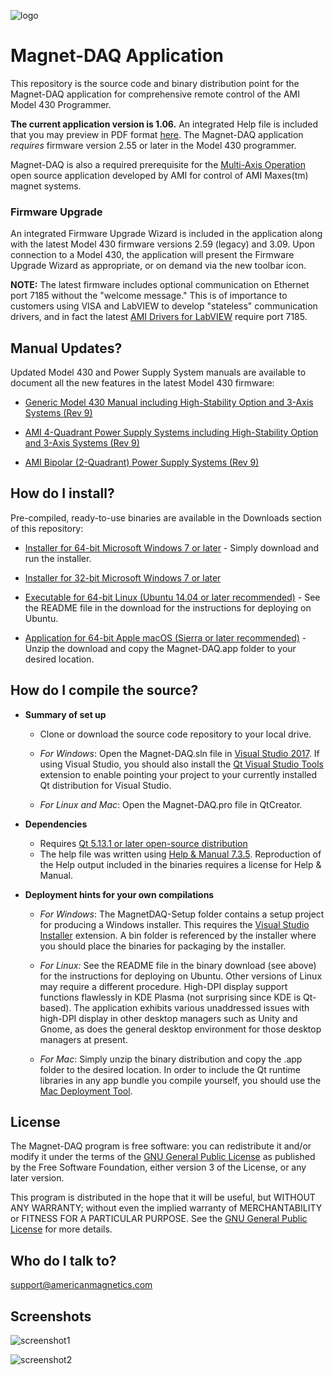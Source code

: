 [logo]:http://www.americanmagnetics.com/images/header_r2_c1.jpg "AMI Logo"![logo](http://www.americanmagnetics.com/images/header_r2_c1.jpg)# Magnet-DAQ Application #This repository is the source code and binary distribution point for the Magnet-DAQ application for comprehensive remote control of the AMI Model 430 Programmer.**The current application version is 1.06.** An integrated Help file is included that you may preview in PDF format [here](https://bitbucket.org/americanmagneticsinc/magnet-daq/downloads/Magnet-DAQ-Help.pdf). The Magnet-DAQ application *requires* firmware version 2.55 or later in the Model 430 programmer. Magnet-DAQ is also a required prerequisite for the [Multi-Axis Operation](https://bitbucket.org/americanmagneticsinc/multi-axis-operation) open source application developed by AMI for control of AMI Maxes(tm) magnet systems.### Firmware Upgrade ###An integrated Firmware Upgrade Wizard is included in the application along with the latest Model 430 firmware versions 2.59 (legacy) and 3.09. Upon connection to a Model 430, the application will present the Firmware Upgrade Wizard as appropriate, or on demand via the new toolbar icon.**NOTE:** The latest firmware includes optional communication on Ethernet port 7185 without the "welcome message." This is of importance to customers using VISA and LabVIEW to develop "stateless" communication drivers, and in fact the latest [AMI Drivers for LabVIEW](https://bitbucket.org/americanmagneticsinc/ami-drivers) require port 7185.## Manual Updates? ##Updated Model 430 and Power Supply System manuals are available to document all the new features in the latest Model 430 firmware:* [Generic Model 430 Manual including High-Stability Option and 3-Axis Systems (Rev 9)](https://bitbucket.org/americanmagneticsinc/magnet-daq/downloads/mn-430-rev9.pdf)* [AMI 4-Quadrant Power Supply Systems including High-Stability Option and 3-Axis Systems (Rev 9)](https://bitbucket.org/americanmagneticsinc/magnet-daq/downloads/mn-4QPS-rev9.pdf)* [AMI Bipolar (2-Quadrant) Power Supply Systems (Rev 9)](https://bitbucket.org/americanmagneticsinc/magnet-daq/downloads/mn-Bipolar-rev9.pdf)## How do I install? ##Pre-compiled, ready-to-use binaries are available in the Downloads section of this repository:* [Installer for 64-bit Microsoft Windows 7 or later](https://bitbucket.org/americanmagneticsinc/magnet-daq/downloads/MagnetDAQ-Setup.msi) - Simply download and run the installer.* [Installer for 32-bit Microsoft Windows 7 or later](https://bitbucket.org/americanmagneticsinc/magnet-daq/downloads/MagnetDAQ-Setup-Win32.msi)* [Executable for 64-bit Linux (Ubuntu 14.04 or later recommended)](https://bitbucket.org/americanmagneticsinc/magnet-daq/downloads/Magnet-DAQ.zip) - See the README file in the download for the instructions for deploying on Ubuntu.* [Application for 64-bit Apple macOS (Sierra or later recommended)](https://bitbucket.org/americanmagneticsinc/magnet-daq/downloads/Magnet-DAQ.app.zip) - Unzip the download and copy the Magnet-DAQ.app folder to your desired location.## How do I compile the source? ##* __Summary of set up__	* Clone or download the source code repository to your local drive.		* *For Windows*: Open the Magnet-DAQ.sln file in [Visual Studio 2017](https://www.visualstudio.com/free-developer-offers/). If using Visual Studio, you should also install the [Qt Visual Studio Tools](https://marketplace.visualstudio.com/items?itemName=TheQtCompany.QtVisualStudioTools-19123) extension to enable pointing your project to your currently installed Qt distribution for Visual Studio.		* *For Linux and Mac*: Open the Magnet-DAQ.pro file in QtCreator.* __Dependencies__	* Requires [Qt 5.13.1 or later open-source distribution](https://www.qt.io/download-open-source/)	* The help file was written using [Help & Manual 7.3.5](https://www.helpandmanual.com/). Reproduction of the Help output included in the binaries requires a license for Help & Manual.* __Deployment hints for your own compilations__	* *For Windows*: The MagnetDAQ-Setup folder contains a setup project for producing a Windows installer. This requires the [Visual Studio Installer](https://marketplace.visualstudio.com/items?itemName=VisualStudioProductTeam.MicrosoftVisualStudio2017InstallerProjects) extension. A bin folder is referenced by the installer where you should place the binaries for packaging by the installer.		* *For Linux:* See the README file in the binary download (see above) for the instructions for deploying on Ubuntu. Other versions of Linux may require a different procedure. High-DPI display support functions flawlessly in KDE Plasma (not surprising since KDE is Qt-based). The application exhibits various unaddressed issues with high-DPI display in other desktop managers such as Unity and Gnome, as does the general desktop environment for those desktop managers at present.		* *For Mac*: Simply unzip the binary distribution and copy the .app folder to the desired location. In order to include the Qt runtime libraries in any app bundle you compile yourself, you should use the [Mac Deployment Tool](http://doc.qt.io/qt-5/osx-deployment.html#macdeploy).## License ##The Magnet-DAQ program is free software: you can redistribute it and/or modify it under the terms of the [GNU General Public License](https://www.gnu.org/licenses/gpl.html) as published by the Free Software Foundation, either version 3 of the License, or any later version.This program is distributed in the hope that it will be useful, but WITHOUT ANY WARRANTY; without even the implied warranty of MERCHANTABILITY or FITNESS FOR A PARTICULAR PURPOSE. See the [GNU General Public License](https://www.gnu.org/licenses/gpl.html) for more details.## Who do I talk to? ##<support@americanmagnetics.com>## Screenshots ##![screenshot1](https://bitbucket.org/americanmagneticsinc/magnet-daq/raw/e0a24648db6709d800c694c86ab1d30998885702/help/images/screenshot1.png)![screenshot2](https://bitbucket.org/americanmagneticsinc/magnet-daq/raw/e0a24648db6709d800c694c86ab1d30998885702/help/images/screenshot2.png)